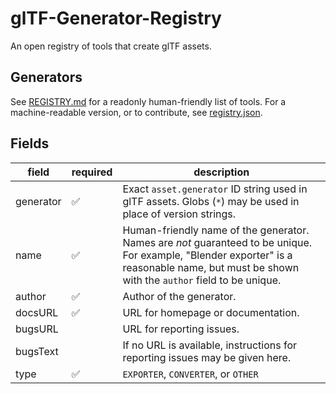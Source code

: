 # glTF-Generator-Registry

An open registry of tools that create glTF assets.

## Generators

See [REGISTRY.md](dist/REGISTRY.md) for a readonly human-friendly list of tools.
For a machine-readable version, or to contribute, see
[registry.json](registry.json).

## Fields

| field | required | description |
|---|---|---|
| generator | ✅ | Exact `asset.generator` ID string used in glTF assets. Globs (`*`) may be used in place of version strings. |
| name | ✅ | Human-friendly name of the generator. Names are _not_ guaranteed to be unique. For example, "Blender exporter" is a reasonable name, but must be shown with the `author` field to be unique. |
| author | ✅ | Author of the generator. |
| docsURL | ✅ | URL for homepage or documentation. |
| bugsURL | | URL for reporting issues. |
| bugsText | | If no URL is available, instructions for reporting issues may be given here. |
| type | ✅ | `EXPORTER`, `CONVERTER`, or `OTHER` |
